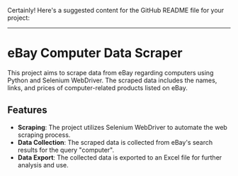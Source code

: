 Certainly! Here's a suggested content for the GitHub README file for your project:

---

# eBay Computer Data Scraper

This project aims to scrape data from eBay regarding computers using Python and Selenium WebDriver. The scraped data includes the names, links, and prices of computer-related products listed on eBay.

## Features

- **Scraping**: The project utilizes Selenium WebDriver to automate the web scraping process.
- **Data Collection**: The scraped data is collected from eBay's search results for the query "computer".
- **Data Export**: The collected data is exported to an Excel file for further analysis and use.



